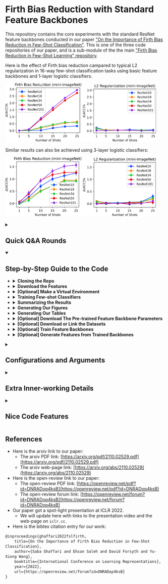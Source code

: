 # Firth Bias Reduction with Standard Feature Backbones
This repository contains the core experiments with the standard ResNet feature backbones conducted in our paper ["On the Importance of Firth Bias Reduction in Few-Shot Classification"](https://openreview.net/pdf?id=DNRADop4ksB). This is one of the three code repositories of our paper, and is a sub-module of the the main ["Firth Bias Reduction in Few-Shot Learning" repository](https://github.com/ehsansaleh/firth_bias_reduction). 

Here is the effect of Firth bias reduction campared to typical L2 regularization in 16-way few-shot classification tasks using basic feature backbones and 1-layer logistic classifiers.

<img src="./opt/static_figures/dacc_vs_nshots_firth_1layer_mini.svg" alt="drawing" width="48%"/> <img src="./opt/static_figures/dacc_vs_nshots_l2_1layer_mini.svg" alt="drawing" width="46%"/>

Similar results can also be achieved using 3-layer logistic classifiers:

<img src="./opt/static_figures/dacc_vs_nshots_firth_3layer_mini.svg" alt="drawing" width="48%"/> <img src="./opt/static_figures/dacc_vs_nshots_l2_3layer_mini.svg" alt="drawing" width="46%"/>

<details>
<summary><h2>Quick Q&A Rounds</h2></summary>

1. **Question**: Give me a quick-starter code to start reproducing the paper trainings on a GPU?
   ```bash
   git clone --recursive https://github.com/ehsansaleh/firth_bias_reduction.git
   cd ./firth_bias_reduction/code_firth
   ./features/download.sh
   ./main.sh
   ```
---------
2. **Question**: Give me a simple python command to run?
   ```bash
   python main.py --device cuda:0 --configid "01_firth_1layer/firth_1layer"
   ```

    <details>
    <summary><strong>More Information</strong></summary> 
    
    This will
      * run the configuration specifed at [`./configs/01_firth_1layer/firth_1layer.json`](./configs/01_firth_1layer/firth_1layer.json), and
      * store the generated outputs periodically at `./results/01_firth_1layer/firth_1layer.csv`.
     </details>

---------
3. **Question**: How can I reproduce the paper figures/tables?

   ```bash
   make summary
   make figures
   make tables
   ```
  
   <details>
   <summary><strong>More Information</strong></summary>
   
   1. If you have run new classifier trainings by either `./main.sh` or `python main.py`, then run `make summary`. Otherwise, skip this step. This command will collect the csv files from the `./results` directory, and process them into a single summarized file at [`./summary/val2test.csv`](./summary/val2test.csv).
   2. Run `make figures` to refresh the PDF figures at the [`./figures`](./figures) directory.
   3. Run `make tables` in case you're interested about the raw numbers at the [`./tables`](./tables) directory.
   
   </details>


---------
4. **Question**: I have my own code and I do not want to use your code. How can I apply the Firth bias reduction to my own loss?

   ```python
   ce_loss = nn.CrossEntropyLoss()
   ce_term = ce_loss(logits, target)
  
   log_probs = logits - torch.logsumexp(logits, dim=-1, keepdim=True)
   firth_term = log_probs.mean()
  
   loss = ce_term + lam * firth_term
   loss.backward()
   ```
   
   * Alternatively, you can use the `label_smoothing` keyword argument in [`nn.CrossEntropyLoss`](https://pytorch.org/docs/stable/generated/torch.nn.CrossEntropyLoss.html). 
  
   * Remember that this Firth formulation is only true for 1-layer logistic and cosine classifiers. For more complex networks, the FIM's log-determinant must be worked out.
  
---------
   <details>
   <summary>4. <strong>Question:</strong> You seem to have too many directories, files, and a fancy structure. Explain the whole thing as simple as possible?</summary>
   
   
     
   ```
                    ./main.sh or
                   python main.py                  make summary                  make figures    
   configs/*.json ================> results/*.csv =============> summary/*.csv ===============> figures/*.pdf
                         /\                                                       make tables      tables/*
                         ||
            (below is    ||
             optional    ||
              parts)     ||
                         ||                      python utils/datasets.py                   
                         ======= features/*.pt <========================== backbones/*.pt
                                                                                 /\
                                                                                 ||
                                                                                 ||
                                              python opt/train_backbone.py ============== datasets/*
                                               or ./opt/train_backbone.sh
   ```

   The top horizontal line is the important one.

   </details>
  
---------
   <details>
   <summary>5. <strong>Question:</strong> What are the python environment package requirements?</summary>
   
   * We ran the code using `python 3.8`.
     
   * The classifier training code mainly needs `numpy`, `torch`, `torchvision`, and `pandas`.
     
   * For generating the figures, you also need `matplotlib`, `seaborn`, etc.
     
   * If you don't like messing up with your own environment, just run `make venv` in the terminal. This will create a virtual environment at `./venv` and install our specified dependencies. Our shell scripts (e.g., `./main.sh`) will automatically activate and use this environment once it exists.
     
   * If you'd like our shell scripts to use and activate your own conda/virtualenv environment, feel free to edit the `.env.sh` under the environement activation section and add your custom activation lines. We source the `.env.sh` code in all of our shell scripts, so your changes will automatically have a global effect.
     
   </details>

</details>

<details open>
<summary><h2>Step-by-Step Guide to the Code</h2></summary>
   
+  <details>
   <summary><strong>Cloning the Repo</strong></summary>

   +  <details open>
      <summary><strong>[Option 1] Cloning All Three Repositories of Our Paper</strong></summary>
 
      1. `git clone --recursive https://github.com/ehsansaleh/firth_bias_reduction.git`
      2. `cd firth_bias_reduction/code_firth`
      </details>
 
   +  <details>
      <summary><strong>[Option 2] Cloning This Repository Alone</strong></summary>
 
      1. `git clone https://github.com/ehsansaleh/code_firth.git`
      2. `cd code_firth`
      </details>

   </details>
   
+  <details>
   <summary><strong>Download the Features</strong></summary>

   1. To use our pre-computed features, run `./features/download.sh`
   2. **[Optional]** If you like to download the base class features, run `./features/download.sh base`

   </details>
   
+  <details>
   <summary><strong>[Optional] Make a Virtual Environment</strong></summary>
   
   1. Activate your favorite python version (we used 3.8).
   2. Run `make venv`.
   3. This will take a few minutes, and about 1 GB in storage.
   4. The virtual environment with all dependencies will be installed at `./venv`.
   5. You can run `source ./venv/bin/activate` to activate the venv.
   6. Our shell scripts check for the existence of `venv`, and will use/activate it.
   
   </details>

+  <details>
   <summary><strong>Training Few-shot Classifiers</strong></summary>
   
   +  <details>
      <summary><strong>[Manual Approach]</strong></summary>
   
      * To fire up some training yourself, run

        `python main.py --device cuda:0 --configid "01_firth_1layer/firth_1layer"`
      * This command will read the `./configs/01_firth_1layer/firth_1layer.json` config as input.
      * The computed accuracy statistics would be saved at  `./results/01_firth_1layer/firth_1layer.csv`.
      * Typically, this config may take a few hours to finish on a V100 GPU.
      * If you have multiple GPUs and would like to split the config into chunks, you can run the following:

        `python utils/json_splitter.py -c 01_firth_1layer/firth_1layer -v firth_coeff_list -n 4`
         * This will split `configs/01_firth_1layer/firth_1layer.json` into 4 config files.
         * `configs/01_firth_1layer/firth_1layer_part0.json` is the first part's config.
         * The splitting will happen along the `"firth_coeff_list"` variable.
         * To train the first part, add `"_part0"` to the config id:

           `python main.py --device cuda:0 --configid "01_firth_1layer/firth_1layer_part0"`.
      </details>
   
   +  <details open>
      <summary><strong>[Shell Script's Automated Array]</strong></summary>

      * Check-out and run [`./main.sh`](./main.sh).
      * The shell script performs some inital sanity checks and activations.
      * Then it will go through the `CFGPREFIXLIST` config array sequentially.
      * Feel free to add or take off configs from the array. 
      </details>
   
   </details>

+  <details>
   <summary><strong>Summarizing the Results</strong></summary>

   Run `make summary` 
   +  <details>
      <summary><strong>The Summary Output</strong></summary>

      This step generates the following 3 files.
      1. [`./summary/val.csv`](./summary/val.csv) summarizes the accuracy statistics on the validation split.
      2. [`./summary/test.csv`](./summary/test.csv) summarizes the accuracy statistics on the novel split.
      3. [`./summary/val2test.csv`](./summary/val2test.csv) summarizes what happens when you validate the coefficients.
         * That is, what the accuracy improvements are when you pick the best coefficient from the validation set and apply it to the novel set.

      You can use these summarized CSV files to generate your own plots. Basically, `./summary/val2test.csv` has all the data we showed in our paper!
      </details>
   
   +  <details>
      <summary><strong>More Information</strong></summary

      Here are some pointers to understand what `make summary` just did:
      1. In the previous step, you have run a bunch of Few-shot classification tasks 
         1. on both the validation and novel sets,
         2. both when the firth bias reduction was turned on or off,
         3. etc.
      2. The statistics for each task were computed and stored in csv files in the results directory.
      3. Now, you wish to see how much difference Firth or L2 made, and perform validation to pick the best coefficient. 
         * This is what we call the summarization step.
      3. During the summarization:
         1. we take all the generated `./results/*.csv` files from the previous step,
         2. summarize them into a single small csv file at [`./summary/val2test.csv`](./summary/val2test.csv). 
      4. The [`./summary/val2test.csv`](./summary/val2test.csv) file includes
         1. the validated coefficients, 
         2. the average un-regularized accuracy values,
         3. the average accuracy improvement at test time, and
         4. what the error/confidence intervals look like

      as response columns. Each row will denote a specific configuration (e.g., a specific resnet, number of shots, number of ways, etc. combination) averaged over many seeds.
      </details>

   </details>

+  <details>
   <summary><strong>Generating Our Figures</strong></summary>
   
   Run `make figures`. 
   
   * This will refresh the contents of the `figures` directory with new pdf plots.
   
   </details>

+  <details>
   <summary><strong>Generating Our Tables</strong></summary>

   Run `make tables`. 
   
   * This will refresh the contents of the `tables` directory with new tex/csv tables.
   
   </details>

+  <details>
   <summary><strong>[Optional] Download The Pre-trained Feature Backbone Parameters</strong></summary>
   
   Run  `./backbones/download.sh`
   
   </details>

+  <details>
   <summary><strong>[Optional] Download or Link the Datasets</strong></summary>
   
      Run `./datasets/download.sh`
         
      1. This shell script will only populate the mini-imagenet and CIFAR-FS datasets. 
         
      2. For tiered-imagenet, link an extracted image-net directory:

         `ln -s /path/to/imagenet/root/dir ./datasets/tieredimagenet`
            
      3. After linking `./datasets/tieredimagenet/n01440764/n01440764_10026.JPEG` should exist.
         
   </details>

+  <details>
   <summary><strong>[Optional] Train Feature Backbones</strong></summary>
   
   +  <details>
      <summary><strong>[Manual Approach]</strong></summary>

      `python opt/train_backbone.py --device cuda:0 --resnet_no 10 --dataset miniimagenet`
   
      * This will create the following checkpoints:
        * `./backbones/miniimagenet_resnet10_v2_best.pth.tar`
        * `./backbones/miniimagenet_resnet10_v2_last.pth.tar`
      * The code has resuming capability from the checkpoints.
      </details>
   
   +  <details open>
      <summary><strong>[Shell Script Automated Array]</strong></summary>
   
      * Check-out and run [`./opt/train_backbone.sh`](./opt/train_backbone.sh)
      </details>
   
   </details>

   
+  <details>
   <summary><strong>[Optional] Generate Features from Trained Backbones</strong></summary>

   +  <details>
      <summary><strong>[Manual Approach]</strong></summary>
   
      * Here is a minimal python example:
        ```python
        from utils.datasets import MiniImageNet, make_backbone, torch, FeaturesDataset
        
        input_ckpt_path = './backbones/my_resnet10_miniimagenet.pth.tar'
        output_feats_path = './features/my_resnet10_minimiagenet_novel.pt'
        
        imgset = MiniImageNet(f'../datasets/miniimagenet', 'novel', transform=transform)
        img_loader = torch.utils.data.DataLoader(imgset, batch_size=32, shuffle=False)
        feature_model = make_backbone('resnet10', input_ckpt_path, 'cuda:0')
        featset = FeaturesDataset(output_feats_path, feature_model=feature_model, 
                                  img_loader=img_loader, device='cuda:0')
        ```
      </details>
   
   +  <details open>
      <summary><strong>[Automated Python Loop]</strong></summary>
   
      * We have provided a sample script in [`utils/datasets.py`](./utils/datasets.py).
      * Look under the `if __name__=='__main__':` condition.
      * There is a `for` loop that generated our own feature sets.
      * Feel free to read the code and modify it to use your own backbones and datasets.
   
      </details>
   
   </details>

</details>
   
<details>
<summary><h2>Configurations and Arguments</h2></summary>

+ <details open>
  <summary><strong>Example</strong></summary>

  We have included all the configurations we used to produce the results in our paper in the [`./configs`](./configs) directory. 

  There are a total of 11 json configuration files for our paper.

  You can take a look at [`configs/01_firth_1layer/firth_1layer.json`](./configs/01_firth_1layer/firth_1layer.json) for an example:
  ```json
  {
    "description": "Firth bias reduction with 1-layer classfiers (the left panel of Figure 2)",
    "date": "March 20, 2022",
    "start_seed" : 0,
    "num_seeds" : 1000,
    "clf_type": "lin",
    "dataset_name_list": ["miniimagenet"],
    "backbone_arch_list" : ["resnet10", "resnet18", "resnet34", "resnet50", "resnet101"],
    "data_type_list" : ["val", "novel"],
    "n_shots_list" : [1, 5, 10, 15, 20, 25],
    "firth_coeff_list" : [0.0, 0.01, 0.03, 0.1, 0.3, 1.0, 3.0, 10.0],
    "entropy_coeff_list": [0.0],
    "l2_coeff_list" : [0.0],
    "n_ways_list": [16],
    "firth_prior_type_list": ["uniform"],
    "learning_rate": 0.005,
    "batch_size": 10,
    "n_epochs": 400,
    "optim_type": "sgd",
    "shuffle_mb": true,
    "n_query": 60,
    "fix_query_set": true,
    "nshots_to_clsfreqs": null,
    "permute_labels": false,
    "store_results": true,
    "store_predictions": false,
    "store_clfweights": false,
    "torch_threads": 4,
    "dump_period": 10000
  }
  ```
  
  * Note that our code runs the cartesian product of all arguments ending with `_list`. 
    * For instance, there is `480=1*5*2*6*8*1*1*1*1` different settings to try in the above config file.
    * Each of these settings runs with 1000 different random seeds, creating a total of 480,000 tasks to perform.
    * This config can be completed in a few hours on a typical P100 or V100 GPU.
  </details>
  
+ <details>
  <summary><strong>Brief Argument Descriptions</strong></summary>
  
  * `"description"` and `"data"` fields are just notes to yourself for future references.
  * `"start_seed"` and `"num_seeds"` determine the range of random seeds that will be run.
    * Having `"start_seed" : 0, "num_seeds" : 1000` runs all the `0, 1, 2, 3, ..., 999` seeds.
    * Since we use randomized effect matching, you don't need 10,000 seeds for improvement stats.
  * `"clf_type:` determines the classifier type.
    * It can either be `"lin"` or `"mlp"`. 
    * For 1-layer logistic classifiers use the `"lin"` option. 
    * For 3-layer logistic classifiers, use the `"mlp"` option.
  * `"dataset_name_list"` is a list of dataset names:
    * It should be a subset of `["miniimagenet", "cifarfs", "tieredimagenet"]`.
  * `"data_type_list"` is a list of data splits to go through:
    * It should be a subset of `["base", "val", "novel"]`.
  * `"n_shots_list"` specifies a list of number of shots to test.
  * `"firth_coeff_list"` specifies a list of firth bias reduction coefficients to iterate over. 
    * Please note that we train a model for each coefficient, and evaluate its accuracy. 
    * Later on, we use this information to perform the validation procedure when we summarize the results.
  * `"entropy_coeff_list"` specifies a list of entropy regularization coefficients. 
    * Setting this as `[0.0]` will disable this regularization. 
    * Entropy regularization (a.k.a. the confidence penalty) is different from firth bias reduction in that it swaps the order of predictions and the uniform distribution in the KL-divergence term.
  * `"l2_coeff_list"` specifies a list of L2 regularization coefficients to iterate over.
  * `"n_ways_list"` specifies a list of number of classes to perform few-shot classification tasks over.
  * `"firth_prior_type_list"` specifies a lit of firth prior types
    * It should be a subset of `["uniform", "class_freq"]`. 
    * The default `firth_prior_type` is the uniform one.
    * the `"class_freq"` case extracts the class distribution from the support data to replace the uniform distribution in Firth's KL-divergence term.
  * `"learning_rate"` is the learning rate for the classifier optimizer.
  * `"batch_size"` is the mini-batch size for the classifier's optimizer.
  * `"n_epochs"` is the number of epochs the classifier optimizer iterates over the support data.
  * `"optim_type"` is the optimizer type:
    * It should be a subset of `["sgd", "adam"]`. 
    * While we have also implemented the conjugate-gradient (`"cg"`) and the L-BFGS (`"lbfgs"`) optimizers, they haven't been upgraded for GPU usage and training multiple seeds along a batch dimension.
  * `"shuffle_mb"` specifies whether you would like the support set to be shuffled every time the optimizer goes through it. 
    * Stochastic GD methods would like to turn this option on for better optimization in theory.
    * This can come at a slight performance penalty. 
    * If you don't think the optimizer would be affected much, feel free to turn it off.
  * `"n_query"` is the number of query set samples to set aside for evaluation of the trained few-shot classifier.
  * `"fix_query_set"` is a boolean to fix the query set among all tasks. 
    * This reduces the evaluation variance.
    * If you turn this feature off, the query set will be randomized as a function of the random seed.
    * Obviously, randomizing the query set can require more runs to produce the same confidence intervals.
  * `"nshots_to_clsfreqs"` can be used to specify imbalanced class frequencies. 
    * It can be set to `null` to use balanced datasets.
    * Otherwise, it can be a dictionary with the number of shots as keys, and a list of integers with the same length as the number of ways representing the support class frequencies. 
    * See [`./configs/03_imbal_1layer/imbal_1layer.json`](configs/03_imbal_1layer/imbal_1layer.json) for an imbalanced setting example.
  * `"permute_labels"` can be used to shuffle the validation or novel classes to randomly choose for few-shot classification tasks. 
    * Since in this config we're using 16-way classification and mini-imagenet only has 16 validation classes, this parameter has no effect and was turned off. 
    * If you have an abundance of classes to choose from (like the tiered-imagenet dataset), and don't mind a bit extra variance, you should turn this option on.
  * `"store_results"` should mostly be set to true, so that the python script writes its results in a `./results/*.csv` file.
    * If you just want to take dry-runs to check for code integrity, you can turn this option off.
  * `"store_predictions"` specifies whether you want to record the trained classifier's prediction classes vs. the true ones.
    * This can be used to extract statistics other than accuracy later on. 
    * However, it forces the script to use `.h5` for the results for storage space efficiency.
  * `"store_clfweights"` specifies whether you want to store the trained classifier weights in a `./storage` directory.
    * Although this option has been implemented, we disabled it.
    * Writing to the storage for slow drives can be more time-consuming than the training itself. 
    * If you feel that your cluster storage is fast enough, feel free to remove those false assertions and raise statements in the `main.py` script, and turn this option on.
  * `"torch_threads"` sets the number of torch threads.
    * This is just in case you wanted to train the classifiers on a CPU device. 
    * The code was optimized to require the minimal CPU usage if a GPU was provided. 
    * Therefore, you can safely set this to a small number when using a GPU.
  * `"dump_period"` specifies the number of CSV lines that need to be buffered before flushing them to the disk. 
    * This was set to a large value to prevent frequent dumps to the disk and creating system call over-heads.

  </details>

</details>

<details>
<summary><h2>Extra Inner-working Details</h2></summary>

+ <details>
  <summary><strong>Downloading the Files</strong></summary>

    You can find the google-drive download link embedded in the download shell-scripts. For example, take the following snippet from the [`./features/download.sh`](./features/download.sh) script:
     ```commandline
     FILEID="1cf57AsY3IHxlDGEvB4RemDrbtU92aSM0"
     FILENAME="miniimagenet_novel.tar"
     GDRIVEURL="https://drive.google.com/file/d/1cf57AsY3IHxlDGEvB4RemDrbtU92aSM0/view?usp=sharing"
     PTHMD5FILE="miniimagenet_novel.md5"
     gdluntar ${FILEID} ${FILENAME} ${GDRIVEURL} ${PTHMD5FILE}
     ```
     This means that you can manually
     1. download the file from [`https://drive.google.com/file/d/1cf57AsY3IHxlDGEvB4RemDrbtU92aSM0/view?usp=sharing`](https://drive.google.com/file/d/1cf57AsY3IHxlDGEvB4RemDrbtU92aSM0/view?usp=sharing),
     2. name it `miniimagenet_novel.tar`,
     3. optionally, verify its checksum from `miniimagenet_novel.md5`, and then
     4. untar it yourself, and you'll be in business!

    The function `gdluntar` from [`./utils/bashfuncs.sh`](./utils/bashfuncs.sh) is used to automatically download the files. We have been using this method for downloading google-drive files for quite a few years, and it's been stable so far. In the event there was a breaking change in google's api, please let us know and feel free to edit this function if you know a better G-drive download method in the meantime.
  
  </details>

+ <details>
  <summary><strong>Python Environments and Libraries</strong></summary>

  The [`.env.sh`](./.env.sh) checks for the existence of this virtual environment, and if it detects its existence, it will automatically activate and use it in our shell scripts. You can change this behavior by replacing the `[[ -f venv/bin/activate ]] && source venv/bin/activate` line with your own custom environment activation commands (such as `conda activate` or similar ones).

  </details>
  
</details>

<details>
<summary><h2>Nice Code Features</h2></summary>

  We tried to structure the code as **user-friendly** as possible. Following features are worth considerations:
  1. **GPU Acceleration**: Even the 1-layer classifier trainings are batched along the RNG seed dimension, and are accelerated to run on GPUs.
  2. **Reproducibility and Random Effects Matching**: All the randomization effects (such as the batch ordering, the parameter initializations, etc.) are controlled through rigorous seeding of the random generators. The results are tested to be deterministically reproducible (i.e., running the same code 10 times will give you the same exact result every time). This can be useful if you want to make a slight algorithmic change, and observe the difference; all the randomized effects will be matched between the two runs.
  3. **De-coupled Configurations from the Code**: You don't need to specify long lines of `argparse` argument specifications in a bash file. Instead, just take a quick look at [`./configs/01_firth_1layer/firth_1layer.json`](./configs/01_firth_1layer/firth_1layer.json) for an example. The running settings are specified in `json` files in the `configs` directory. You won't need to personally keep track of the arguments you passed to generate different results, since the settings will be permanently stored in the `configs` directory.
  4. **Code Quality**: We have used and tested this code rigirously in our work. There is even code to compute the maximum number of seeds in one batch when running each setting to avoid cuda out-of-memory errors. All this is being done automatically behind the scenes.
  4. **Data Inclusion**: All the data needed to produce the figures and tables, including  
     1. the extracted features,
     2. the feature backbone parameters,
     3. the datasets,
     4. the experimental results and data,
     5. the generated figures and tables, etc.

      are either included in the repository themselves, or a google-drive link to them with automated downloading scripts is included.
  5. **Download Automation**: Downloading heavy feature files, datasets, or backbone parameters manually, and then transferring them to a cluster storage can be difficult and time-consuming. To alleviate this, we included automated downloading scripts for each of these elements. Just take a look at [`./features/download.sh`](./features/download.sh); all the google drive links are included, a script will download them for you, and verify their correctness using the md5 checksums included in the repo. These scripts were tested multiple times at the time of writing, and if a breaking update happens to the google-drive api in the future, we will modify the download code to fix the issue as soon as you let us know!
  6. **Python Environment Specification**: Not only we provide our exact python library dependencies and versions in the [`requirements.txt`](./requirements.txt) file, we also offer some automated helper scripts to create virtual environments. If you'd rather run your code in an environment of your choosing, that is totally fine as well.

  Just give this code a try; it won't take much of your time to set up. You may even find it a good starting point for your own FSL projects :)
</details>

## References
* Here is the arxiv link to our paper:
  * The arxiv PDF link: [https://arxiv.org/pdf/2110.02529.pdf](https://arxiv.org/pdf/2110.02529.pdf)
  * The arxiv web-page link: [https://arxiv.org/abs/2110.02529](https://arxiv.org/abs/2110.02529)
* Here is the open-review link to our paper:
  * The open-review PDF link: [https://openreview.net/pdf?id=DNRADop4ksB](https://openreview.net/pdf?id=DNRADop4ksB)
  * The open-review forum link: [https://openreview.net/forum?id=DNRADop4ksB](https://openreview.net/forum?id=DNRADop4ksB)
* Our paper got a spot-light presentation at ICLR 2022.
  * We will update here with links to the presentation video and the web-page on `iclr.cc`.
* Here is the bibtex citation entry for our work:
```
@inproceedings{ghaffari2022fslfirth,
    title={On the Importance of Firth Bias Reduction in Few-Shot Classification},
    author={Saba Ghaffari and Ehsan Saleh and David Forsyth and Yu-Xiong Wang},
    booktitle={International Conference on Learning Representations},
    year={2022},
    url={https://openreview.net/forum?id=DNRADop4ksB}
}
```

